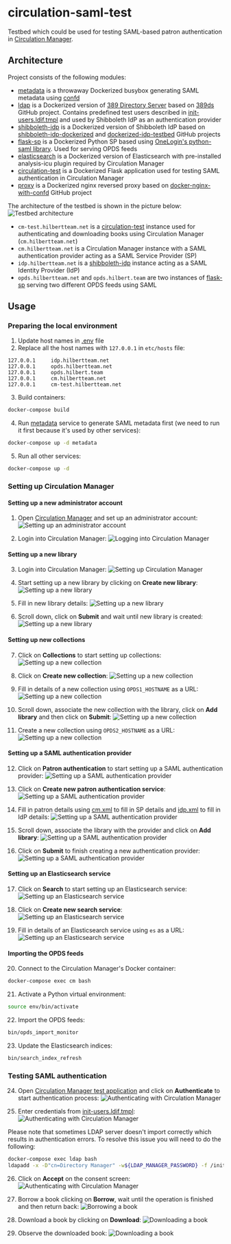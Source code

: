 # circulation-saml-test

Testbed which could be used for testing SAML-based patron authentication in 
[Circulation Manager](https://github.com/NYPL-Simplified/circulation).

## Architecture

Project consists of the following modules:

- [metadata](./metadata) is a throwaway Dockerized busybox generating SAML metadata using [confd](https://github.com/kelseyhightower/confd)
- [ldap](./ldap) is a Dockerized version of [389 Directory Server](https://directory.fedoraproject.org/) based on [389ds](https://github.com/michel4j/389ds) GitHub project. Contains predefined test users described in [init-users.ldif.tmpl](./ldap/confd/templates/init-users.ldif.tmpl) and used by Shibboleth IdP as an authentication provider 
- [shibboleth-idp](./shibboleth-idp) is a Dockerized version of Shibboleth IdP based on [shibboleth-idp-dockerized](https://github.com/Unicon/shibboleth-idp-dockerized) and [dockerized-idp-testbed](https://github.com/UniconLabs/dockerized-idp-testbed) GitHub projects
- [flask-sp](flask-sp) is a Dockerized Python SP based using [OneLogin's python-saml library](https://github.com/onelogin/python-saml). Used for serving OPDS feeds
- [elasticsearch](./elasticsearch) is a Dockerized version of Elasticsearch with pre-installed analysis-icu plugin required by Circulation Manager
- [circulation-test](./circulation-test) is a Dockerized Flask application used for testing SAML authentication in Circulation Manager 
- [proxy](./proxy) is a Dockerized nginx reversed proxy based on [docker-nginx-with-confd](https://github.com/sysboss/docker-nginx-with-confd) GitHub project

The architecture of the testbed is shown in the picture below:
  ![Testbed architecture](docs/00-Testbed-architecture.png "Testbed architecture")
  
- `cm-test.hilbertteam.net` is a [circulation-test](./circulation-test) instance used for authenticating and downloading books using Circulation Manager (`cm.hilbertteam.net`)
- `cm.hilbertteam.net` is a Circulation Manager instance with a SAML authentication provider acting as a SAML Service Provider (SP)
- `idp.hilbertteam.net` is a [shibboleth-idp](./shibboleth-idp) instance acting as a SAML Identity Provider (IdP)
- `opds.hilbertteam.net` and `opds.hilbert.team` are two instances of [flask-sp](flask-sp) serving two different OPDS feeds using SAML 

## Usage

### Preparing the local environment
1. Update host names in [.env](./.env) file
2. Replace all the host names with `127.0.0.1` in `etc/hosts` file:
```
127.0.0.1     idp.hilbertteam.net
127.0.0.1     opds.hilbertteam.net
127.0.0.1     opds.hilbert.team
127.0.0.1     cm.hilbertteam.net
127.0.0.1     cm-test.hilbertteam.net
```
3. Build containers:
```bash
docker-compose build
```
4. Run [metadata](./metadata) service to generate SAML metadata first (we need to run it first because it's used by other services):
```bash
docker-compose up -d metadata
```
5. Run all other services:
```bash
docker-compose up -d
```

### Setting up Circulation Manager

#### Setting up a new administrator account 
1. Open [Circulation Manager](http://cm.hilbertteam.net) and set up an administrator account:
  ![Setting up an administrator account](docs/01-Setting-up-an-administrator-account.png "Setting up an administrator account")
  
2. Login into Circulation Manager:
  ![Logging into Circulation Manager](docs/02-Logging-into-Circulation-Manager.png "Logging into Circulation Manager")

#### Setting up a new library
3. Login into Circulation Manager:
  ![Setting up Circulation Manager](./docs/03-Setting-up-Circulation-Manager.png "Setting up Circulation Manager")
  
4. Start setting up a new library by clicking on **Create new library**:
  ![Setting up a new library](./docs/04-Setting-up-a-new-library.png "Setting up a new library")
  
5. Fill in new library details:
  ![Setting up a new library](./docs/05-Setting-up-a-new-library.png "Setting up a new library")
  
6. Scroll down, click on **Submit** and wait until new library is created:
  ![Setting up a new library](./docs/06-Setting-up-a-new-library.png "Setting up a new library")
  
#### Setting up new collections
7. Click on **Collections** to start setting up collections:
  ![Setting up a new collection](./docs/07-Setting-up-a-new-collection.png "Setting up a new collection")
  
8. Click on **Create new collection**:
  ![Setting up a new collection](./docs/08-Setting-up-a-new-collection.png "Setting up a new collection")
  
9. Fill in details of a new collection using `OPDS1_HOSTNAME` as a URL:
  ![Setting up a new collection](./docs/09-Setting-up-a-new-collection.png "Setting up a new collection")
  
10. Scroll down, associate the new collection with the library, click on **Add library** and then click on **Submit**:
  ![Setting up a new collection](./docs/10-Setting-up-a-new-collection.png "Setting up a new collection")
  
11. Create a new collection using `OPDS2_HOSTNAME` as a URL:
  ![Setting up a new collection](./docs/11-Setting-up-a-new-collection.png "Setting up a new collection")

#### Setting up a SAML authentication provider
12. Click on **Patron authentication** to start setting up a SAML authentication provider:
  ![Setting up a SAML authentication provider](./docs/12-Setting-up-a-patron-authentication.png "Setting up a SAML authentication provider")
  
13. Click on **Create new patron authentication service**:
  ![Setting up a SAML authentication provider](./docs/13-Setting-up-a-patron-authentication.png "Setting up a SAML authentication provider")
  
14. Fill in patron details using [cm.xml](./metadata/output/cm.xml) to fill in SP details and [idp.xml](./metadata/output/idp.xml) to fill in IdP details: 
  ![Setting up a SAML authentication provider](./docs/14-Setting-up-a-patron-authentication.png "Setting up a SAML authentication provider")
  
15. Scroll down, associate the library with the provider and click on **Add library**:
  ![Setting up a SAML authentication provider](./docs/15-Setting-up-a-patron-authentication.png "Setting up a SAML authentication provider")
  
16. Click on **Submit** to finish creating a new authentication provider:
  ![Setting up a SAML authentication provider](./docs/16-Setting-up-a-patron-authentication.png "Setting up a SAML authentication provider")
  
#### Setting up an Elasticsearch service
17. Click on **Search** to start setting up an Elasticsearch service:
  ![Setting up an Elasticsearch service](./docs/17-Setting-up-an-Elasticsearch-service.png "Setting up an Elasticsearch service")
  
18. Click on **Create new search service**:
  ![Setting up an Elasticsearch service](./docs/18-Setting-up-an-Elasticsearch-service.png "Setting up an Elasticsearch service")
  
19. Fill in details of an Elasticsearch service using `es` as a URL: 
  ![Setting up an Elasticsearch service](./docs/19-Setting-up-an-Elasticsearch-service.png "Setting up an Elasticsearch service")
  
#### Importing the OPDS feeds
20. Connect to the Circulation Manager's Docker container:
```bash
docker-compose exec cm bash
```

21. Activate a Python virtual environment:
```bash
source env/bin/activate
```

22. Import the OPDS feeds:
```bash
bin/opds_import_monitor
``` 

23. Update the Elasticsearch indices:
```bash
bin/search_index_refresh
```

### Testing SAML authentication

24. Open [Circulation Manager test application](http://cm-test.hilbertteam.net) and click on **Authenticate** to start authentication process: 
  ![Authenticating with Circulation Manager](./docs/20-Authenticating-with-Circulation-Manager.png "Authenticating with Circulation Manager")
  
25. Enter credentials from [init-users.ldif.tmpl](./ldap/confd/templates/init-users.ldif.tmpl): 
  ![Authenticating with Circulation Manager](./docs/21-Authenticating-with-Circulation-Manager.png "Authenticating with Circulation Manager")

Please note that sometimes LDAP server doesn't import correctly which results in authentication errors.
To resolve this issue you will need to do the following:
```bash
docker-compose exec ldap bash
ldapadd -x -D"cn=Directory Manager" -w${LDAP_MANAGER_PASSWORD} -f /init-users.ldif
```
  
26. Click on **Accept** on the consent screen: 
  ![Authenticating with Circulation Manager](./docs/22-Authenticating-with-Circulation-Manager.png "Authenticating with Circulation Manager")
  
27. Borrow a book clicking on **Borrow**, wait until the operation is finished and then return back:
  ![Borrowing a book](docs/23-Borrowing-a-book.png "Borrowing a book")
  
28. Download a book by clicking on **Download**:
  ![Downloading a book](docs/24-Downloading-a-book.png "Downloading a book")
  
29. Observe the downloaded book:
  ![Downloading a book](docs/25-Downloading-a-book.png "Downloading a book")
